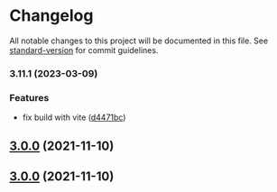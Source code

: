 # Changelog

All notable changes to this project will be documented in this file. See [standard-version](https://github.com/conventional-changelog/standard-version) for commit guidelines.

### 3.11.1 (2023-03-09)


### Features

* fix build with vite ([d4471bc](https://github.com/RegdataSA/rps-engine-client-js/commit/d4471bcd059944d789d37395ec7ccfc5a5a2ec81))

## [3.0.0](https://github.com/dnov-ciklum/rps-engine-client-js/compare/v1.0.9...v3.0.0) (2021-11-10)

## [3.0.0](https://github.com/dnov-ciklum/rps-engine-client-js/compare/v1.0.9...v3.0.0) (2021-11-10)
